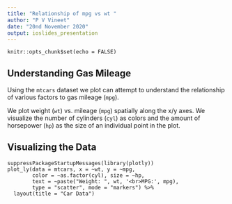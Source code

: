 ```yaml
---
title: "Relationship of mpg vs wt "
author: "P V Vineet"
date: "20nd November 2020"
output: ioslides_presentation
---
```


```{r setup, include=FALSE}
knitr::opts_chunk$set(echo = FALSE)
```

## Understanding Gas Mileage

Using the `mtcars` dataset we plot can attempt to understand the relationship
of various factors to gas mileage (`mpg`).

We plot weight (`wt`) vs. mileage (`mpg`) spatially along the x/y axes. We 
visualize the number of cylinders (`cyl`) as colors and the amount of
horsepower (`hp`) as the size of an individual point in the plot.

## Visualizing the Data

```{r plot, echo=FALSE}
suppressPackageStartupMessages(library(plotly))
plot_ly(data = mtcars, x = ~wt, y = ~mpg, 
        color = ~as.factor(cyl), size = ~hp,
        text = ~paste("Weight: ", wt, '<br>MPG:', mpg),
        type = "scatter", mode = "markers") %>%
  layout(title = "Car Data")
```




